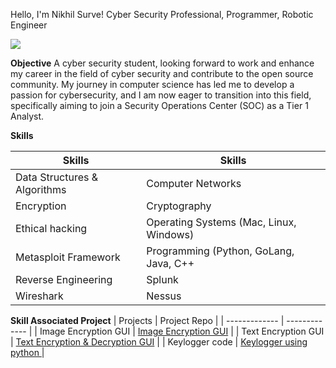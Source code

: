 Hello, I'm Nikhil Surve!
Cyber Security Professional, Programmer, Robotic Engineer

<a href="https://www.linkedin.com/in/nikhilsurve97/"><img src="https://img.shields.io/badge/-LinkedIn-0072b1?&style=for-the-badge&logo=linkedIn&logoColor=white"/></a>

**Objective**
A cyber security student, looking forward to work and enhance my career in the field of cyber security and contribute to the open source community.
My journey in computer science has led me to develop a passion for cybersecurity, and I am now eager to transition into this field, specifically aiming to join a Security Operations Center (SOC) as a Tier 1 Analyst.


**Skills**


| Skills  | Skills |
| ------------- | ------------- |
| Data Structures & Algorithms| Computer Networks |
| Encryption| Cryptography      |
| Ethical hacking  | Operating Systems (Mac, Linux, Windows)  |
| Metasploit Framework| Programming (Python, GoLang, Java, C++|
| Reverse Engineering| Splunk  |
| Wireshark  | Nessus  |





**Skill	Associated Project**
| Projects        | Project Repo |
| -------------         | ------------- |
| Image Encryption GUI  | <a href="https://github.com/nikhilsurve97/Image-Encryption-GUI">Image Encryption GUI</a>                          |
| Text Encryption GUI   | <a href="https://github.com/nikhilsurve97/Encryption-Decryption-App">Text Encryption & Decryption GUI</a>           |
| Keylogger code        | <a href="https://github.com/nikhilsurve97/keylogger">Keylogger using python </a>                                    |


